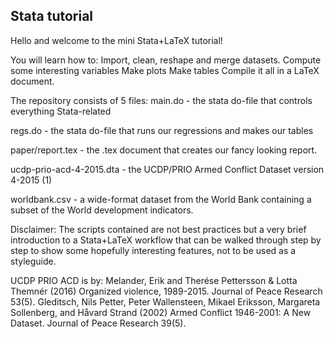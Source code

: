 ## Stata tutorial

Hello and welcome to the mini Stata+LaTeX tutorial!

You will learn how to:
Import, clean, reshape and merge datasets.
Compute some interesting variables
Make plots
Make tables
Compile it all in a LaTeX document.

The repository consists of 5 files:
main.do - the stata do-file that controls everything Stata-related

regs.do - the stata do-file that runs our regressions and makes our tables

paper/report.tex - the .tex document that creates our fancy looking report. 

ucdp-prio-acd-4-2015.dta - the UCDP/PRIO Armed Conflict Dataset version 4-2015 (1)

worldbank.csv - a wide-format dataset from the World Bank containing a subset of the World development indicators. 

Disclaimer:
The scripts contained are not best practices but a very brief introduction to a Stata+LaTeX workflow that can be walked through step by step to show some hopefully interesting features, not to be used as a styleguide. 


UCDP PRIO ACD is by:
Melander, Erik and Therése Pettersson & Lotta Themnér (2016) Organized violence, 1989-2015. Journal of Peace Research 53(5).
Gleditsch, Nils Petter, Peter Wallensteen, Mikael Eriksson, Margareta Sollenberg, and Håvard Strand (2002) Armed Conflict 1946-2001: A New Dataset. Journal of Peace Research 39(5). 